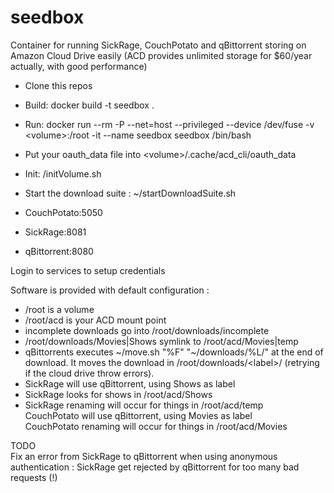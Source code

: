 # seedbox
Container for running SickRage, CouchPotato and qBittorrent storing on Amazon Cloud Drive easily
(ACD provides unlimited storage for $60/year actually, with good performance)

- Clone this repos  
- Build: docker build -t seedbox .  
- Run: docker run --rm -P --net=host --privileged --device /dev/fuse -v \<volume\>:/root -it --name seedbox seedbox /bin/bash  
- Put your oauth_data file into \<volume\>/.cache/acd_cli/oauth_data 
- Init: /initVolume.sh  
- Start the download suite : ~/startDownloadSuite.sh  

- CouchPotato:5050
- SickRage:8081  
- qBittorrent:8080  

Login to services to setup credentials  

Software is provided with default configuration :  
- /root is a volume  
- /root/acd is your ACD mount point  
- incomplete downloads go into /root/downloads/incomplete
- /root/downloads/Movies|Shows symlink to /root/acd/Movies|temp
- qBittorrents executes ~/move.sh "%F" "~/downloads/%L/" at the end of download. It moves the download in /root/downloads/\<label\>/ (retrying if the cloud drive throw errors).  
- SickRage will use qBittorrent, using Shows as label  
- SickRage looks for shows in /root/acd/Shows  
- SickRage renaming will occur for things in /root/acd/temp  
CouchPotato will use qBittorrent, using Movies as label  
CouchPotato renaming will occur for things in /root/acd/Movies  

TODO  
Fix an error from SickRage to qBittorrent when using anonymous authentication : SickRage get rejected by qBittorrent for too many bad requests (!)
